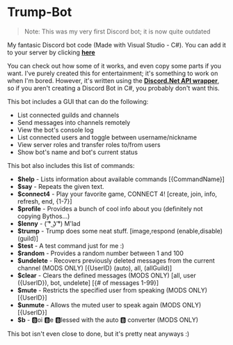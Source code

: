 ﻿# Trump-Bot
 
> Note: This was my very first Discord bot; it is now quite outdated
 
My fantasic Discord bot code (Made with Visual Studio - C#). 
You can add it to your server by clicking [**here**](https://discordapp.com/oauth2/authorize?client_id=321097604131717120&scope=bot&permissions=2146958591 "Add Trump-Bot to your guild!")

You can check out how some of it works, and even copy some parts if you want.
I've purely created this for entertainment; it's something to work on when I'm bored.
However, it's written using the [**Discord.Net API wrapper**](https://github.com/RogueException/Discord.Net "Discord.Net Github Page"), so if you aren't creating a Discord Bot in C#, you probably don't want this.

This bot includes a GUI that can do the following:
* List connected guilds and channels
* Send messages into channels remotely 
* View the bot's console log
* List connected users and toggle between username/nickname
* View server roles and transfer roles to/from users
* Show bot's name and bot's current status

This bot also includes this list of commands:
* **$help** - Lists information about available commands [{CommandName}]
* **$say** - Repeats the given text.
* **$connect4** - Play your favorite game, CONNECT 4! [create, join, info, refresh, end, {1-7}]
* **$profile** - Provides a bunch of cool info about you (definitely not copying Bythos...)
* **$lenny** - ( ͡° ͜ʖ ͡°) M'lad
* **$trump** - Trump does some neat stuff. [image,respond (enable,disable) (guild)]
* **$test** - A test command just for me :)
* **$random** - Provides a random number between 1 and 100
* **$undelete** - Recovers previously deleted messages from the current channel (MODS ONLY)  [{UserID} (auto), all, (allGuild)]
* **$clear** - Clears the defined messages (MODS ONLY) [all, user ({UserID}), bot, undelete]  [{# of messages 1-99}]
* **$mute** - Restricts the specified user from speaking (MODS ONLY) [{UserID}]
* **$unmute** - Allows the muted user to speak again (MODS ONLY) [{UserID}]
* **$b** - :b:oi :b:e :b:lessed with the auto :b: converter (MODS ONLY)

This bot isn't even close to done, but it's pretty neat anyways :)
